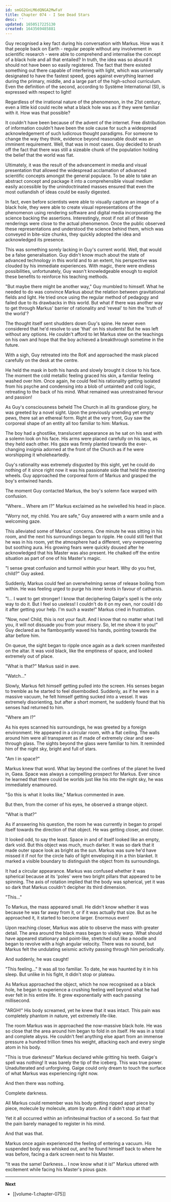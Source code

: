 ```yaml
---
id: smGG2GnLM6dQNGA2MwFaY
title: Chapter 074 - I See Dead Stars
desc: ''
updated: 1650517225130
created: 1643569485881
---
```


Guy recognised a key fact during his conversation with Markus. How was it that people back on Earth - regular people without any involvement in scientific research - were able to comprehend and internalise the concept of a black hole and all that entailed? In truth, the idea was so absurd it should not have been so easily registered. The fact that there existed something out there capable of interfering with light, which was universally designated to have the fastest speed, goes against everything learned during the primary, middle, and a large part of the high-school curriculum. Even the definition of the second, according to Système International (SI), is expressed with respect to light!

Regardless of the irrational nature of the phenomenon, in the 21st century, even a little kid could recite what a black hole was as if they were familiar with it. How was that possible?

It couldn't have been because of the advent of the internet. Free distribution of information couldn't have been the sole cause for such a widespread acknowledgement of such ludicrous thought paradigms. For someone to change the way they think, evidence beyond reasonable doubt was an imminent requirement. Well, that was in most cases. Guy decided to brush off the fact that there was still a sizeable chunk of the population holding the belief that the world was flat.

Ultimately, it was the result of the advancement in media and visual presentation that allowed the widespread acclamation of advanced scientific concepts amongst the general populace. To be able to take an abstract concept and package it into a comprehensible visual medium easily accessible by the unindoctrinated masses ensured that even the most outlandish of ideas could be easily digested.

In fact, even before scientists were able to visually capture an image of a black hole, they were able to create visual representations of the phenomenon using rendering software and digital media incorporating the science backing the assertions. Interestingly, most if not all of these renderings were close to the actual phenomenon. Once the public observed these representations and understood the science behind them, which was conveyed in bite-size chunks, they quickly adopted the idea and acknowledged its presence.

This was something sorely lacking in Guy's current world. Well, that would be a false generalisation. Guy didn't know much about the state of advanced technology in this world and to an extent, his perspective was clouded by his immediate experiences. With magic, there were endless possibilities, unfortunately, Guy wasn't knowledgeable enough to exploit these benefits to reinforce his teaching methods.

"But maybe there might be another way," Guy mumbled to himself. What he needed to do was convince Markus about the relation between gravitational fields and light. He tried once using the regular method of pedagogy and failed due to its drawbacks in this world. But what if there was another way to get through Markus' barrier of rationality and 'reveal' to him the 'truth of the world'?

The thought itself sent shudders down Guy's spine. He never even considered that he'd resolve to use 'that' on his students! But he was left without any options. He couldn't afford to let Markus stew on the teachings on his own and hope that the boy achieved a breakthrough sometime in the future.

With a sigh, Guy retreated into the RoK and approached the mask placed carefully on the desk at the centre.

He held the mask in both his hands and slowly brought it close to his face. The moment the cold metallic feeling graced his skin, a familiar feeling washed over him. Once again, he could feel his rationality getting isolated from his psyche and condensing into a blob of untainted and cold logic, retreating to the back of his mind. What remained was unrestrained fervour and passion!

As Guy's consciousness beheld The Church in all its grandiose glory, he was greeted by a novel sight. Upon the previously unending yet empty pews, there sat an ethereal form. Right at the very front, Guy saw the corporeal shape of an entity all too familiar to him: Markus.

The boy had a ghostlike, translucent appearance as he sat on his seat with a solemn look on his face. His arms were placed carefully on his laps, as they held each other. His gaze was firmly planted towards the ever-changing insignia adorned at the front of the Church as if he were worshipping it wholeheartedly.

Guy's rationality was extremely disgusted by this sight, yet he could do nothing of it since right now it was his passionate side that held the steering wheels. Guy approached the corporeal form of Markus and grasped the boy's entwined hands.

The moment Guy contacted Markus, the boy's solemn face warped with confusion.

"Where... Where am I?" Markus exclaimed as he swivelled his head in place.

"Worry not, my child. You are safe," Guy answered with a warm smile and a welcoming gaze. 

This alleviated some of Markus' concerns. One minute he was sitting in his room, and the next his surroundings began to ripple. He could still feel that he was in his room, yet the atmosphere had a different, very overpowering but soothing aura. His growing fears were quickly doused after he acknowledged that his Master was also present. He chalked off the entire situation as part of one of his Master's magic.

"I sense great confusion and turmoil within your heart. Why do you fret, child?" Guy asked.

Suddenly, Markus could feel an overwhelming sense of release boiling from within. He was feeling urged to purge his inner knots in favour of catharsis.

"I... I want to get stronger! I know that deciphering Gaige's spell is the only way to do it. But I feel so useless! I couldn't do it on my own, nor could I do it after getting your help. I'm such a waste!" Markus cried in frustration.

"Now, now! Child, this is not your fault. And I know that no matter what I tell you, it will not dissuade you from your misery. So, let me show it to you!" Guy declared as he flamboyantly waved his hands, pointing towards the altar before him.

On queue, the sight began to ripple once again as a dark screen manifested on the altar. It was void black, like the emptiness of space, and looked extremely out of place.

"What is that?" Markus said in awe.

"Watch..."

Slowly, Markus felt himself getting pulled into the screen. His senses began to tremble as he started to feel disembodied. Suddenly, as if he were in a massive vacuum, he felt himself getting sucked into a vessel. It was extremely disorienting, but after a short moment, he suddenly found that his senses had returned to him.

"Where am I?"

As his eyes scanned his surroundings, he was greeted by a foreign environment. He appeared in a circular room, with a flat ceiling. The walls around him were all transparent as if made of extremely clear and see-through glass. The sights beyond the glass were familiar to him. It reminded him of the night sky, bright and full of stars.

"Am I in space?"

Markus knew that word. What lay beyond the confines of the planet he lived in, Gaea. Space was always a compelling prospect for Markus. Ever since he learned that there could be worlds just like his into the night sky, he was immediately enamoured.

"So this is what it looks like," Markus commented in awe.

But then, from the corner of his eyes, he observed a strange object.

"What is that?"

As if answering his question, the room he was currently in began to propel itself towards the direction of that object. He was getting closer, and closer.

It looked odd, to say the least. Space in and of itself looked like an empty, dark void. But this object was much, much darker. It was so dark that it made outer space look as bright as the sun. Markus was sure he'd have missed it if not for the circle halo of light enveloping it in a thin blanket. It marked a visible boundary to distinguish the object from its surroundings.

It had a circular appearance. Markus was confused whether it was spherical because at its 'poles' were two bright pillars that appeared to be spinning. The axis of rotation implied that the body was spherical, yet it was so dark that Markus couldn't decipher its third dimension.

"This..."

To Markus, the mass appeared small. He didn't know whether it was because he was far away from it, or if it was actually that size. But as he approached it, it started to become larger. Enormous even!

Upon reaching closer, Markus was able to observe the mass with greater detail. The area around the black mass began to visibly warp. What should have appeared stationary and point-like, stretched out like a noodle and began to revolve with a high angular velocity. There was no sound, but Markus felt the undulating seismic activity passing through him periodically.

And suddenly, he was caught!

"This feeling..." It was all too familiar. To date, he was haunted by it in his sleep. But unlike in his fight, it didn't stop or plateau.

As Markus approached the object, which he now recognised as a black hole, he began to experience a crushing feeling well beyond what he had ever felt in his entire life. It grew exponentially with each passing millisecond.

"ARGH!" His body screamed, yet he knew that it was intact. This pain was completely phantom in nature, yet extremely life-like.

The room Markus was in approached the now-massive black hole. He was so close that the area around him began to fold in on itself. He was in a total and complete abyss. He couldn't feel anything else apart from an immense pressure a hundred trillion times his weight, attacking each and every single atom in his body.

"This is true darkness!" Markus declared while gritting his teeth. Gaige's spell was nothing! It was barely the tip of the iceberg. This was true power. Unadulterated and unforgiving. Gaige could only dream to touch the surface of what Markus was experiencing right now.

And then there was nothing.

Complete darkness.

All Markus could remember was his body getting ripped apart piece by piece, molecule by molecule, atom by atom. And it didn't stop at that!

Yet it all occurred within an infinitesimal fraction of a second. So fast that the pain barely managed to register in his mind.

And that was that.

Markus once again experienced the feeling of entering a vacuum. His suspended body was whisked out, and he found himself back to where he was before, facing a dark screen next to his Master.

"It was the same! Darkness... I now know what it is!" Markus uttered with excitement while facing his Master's pious gaze.

____

**Next**
* [[volume-1.chapter-075]]